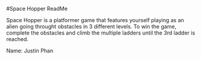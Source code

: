 #Space Hopper ReadMe

Space Hopper is a platformer game that features yourself playing as an alien going throught obstacles in 3 different levels. To win the game, complete the obstacles and climb the multiple ladders until the 3rd ladder is reached.

Name: Justin Phan

